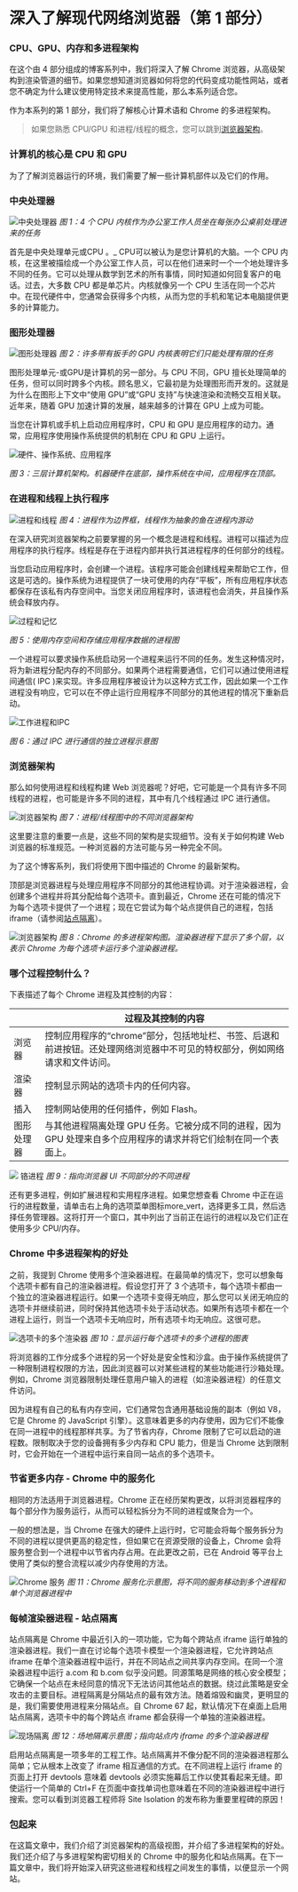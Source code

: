 
# 深入了解现代网络浏览器（第 1 部分）

### CPU、GPU、内存和多进程架构
在这个由 4 部分组成的博客系列中，我们将深入了解 Chrome 浏览器，从高级架构到渲染管道的细节。如果您想知道浏览器如何将您的代码变成功能性网站，或者您不确定为什么建议使用特定技术来提高性能，那么本系列适合您。

作为本系列的第 1 部分，我们将了解核心计算术语和 Chrome 的多进程架构。

> 如果您熟悉 CPU/GPU 和进程/线程的概念，您可以跳到[浏览器架构](#浏览器架构)。

### 计算机的核心是 CPU 和 GPU

为了了解浏览器运行的环境，我们需要了解一些计算机部件以及它们的作用。

### 中央处理器

![中央处理器](https://cdn.jsdelivr.net/gh/mopig/oss@master/uPic/202204/fFDSc8.jpg)
*图 1：4 个 CPU 内核作为办公室工作人员坐在每张办公桌前处理进来的任务*

首先是中央处理单元或CPU 。_ CPU可以被认为是您计算机的大脑。一个 CPU 内核，在这里被描绘成一个办公室工作人员，可以在他们进来时一个一个地处理许多不同的任务。它可以处理从数学到艺术的所有事情，同时知道如何回复客户的电话。过去，大多数 CPU 都是单芯片。内核就像另一个 CPU 生活在同一个芯片中。在现代硬件中，您通常会获得多个内核，从而为您的手机和笔记本电脑提供更多的计算能力。

### 图形处理器

![图形处理器](https://cdn.jsdelivr.net/gh/mopig/oss@master/uPic/202204/72oXI7.jpg)
*图 2：许多带有扳手的 GPU 内核表明它们只能处理有限的任务*

图形处理单元-或GPU是计算机的另一部分。与 CPU 不同，GPU 擅长处理简单的任务，但可以同时跨多个内核。顾名思义，它最初是为处理图形而开发的。这就是为什么在图形上下文中“使用 GPU”或“GPU 支持”与快速渲染和流畅交互相关联。近年来，随着 GPU 加速计算的发展，越来越多的计算在 GPU 上成为可能。

当您在计算机或手机上启动应用程序时，CPU 和 GPU 是应用程序的动力。通常，应用程序使用操作系统提供的机制在 CPU 和 GPU 上运行。

![硬件、操作系统、应用程序](https://cdn.jsdelivr.net/gh/mopig/oss@master/uPic/202204/b94N7k.jpg)

*图 3：三层计算机架构。机器硬件在底部，操作系统在中间，应用程序在顶部。*

### 在进程和线程上执行程序

![进程和线程](https://cdn.jsdelivr.net/gh/mopig/oss@master/uPic/202204/sBHGiF.jpg)
*图 4：进程作为边界框，线程作为抽象的鱼在进程内游动*

在深入研究浏览器架构之前要掌握的另一个概念是进程和线程。进程可以描述为应用程序的执行程序。线程是存在于进程内部并执行其进程程序的任何部分的线程。

当您启动应用程序时，会创建一个进程。该程序可能会创建线程来帮助它工作，但这是可选的。操作系统为进程提供了一块可使用的内存“平板”，所有应用程序状态都保存在该私有内存空间中。当您关闭应用程序时，该进程也会消失，并且操作系统会释放内存。

![过程和记忆](https://wd.imgix.net/image/T4FyVKpzu4WKF1kBNvXepbi08t52/x5h2ZL6SWI1vF5jSa8YB.svg)

*图 5：使用内存空间和存储应用程序数据的进程图*

一个进程可以要求操作系统启动另一个进程来运行不同的任务。发生这种情况时，将为新进程分配内存的不同部分。如果两个进程需要通信，它们可以通过使用进程间通信( IPC )来实现。许多应用程序被设计为以这种方式工作，因此如果一个工作进程没有响应，它可以在不停止运行应用程序不同部分的其他进程的情况下重新启动。

![工作进程和IPC](https://wd.imgix.net/image/T4FyVKpzu4WKF1kBNvXepbi08t52/OdFbLc2ufRmkJoHinTUL.svg)

*图 6：通过 IPC 进行通信的独立进程示意图*

### 浏览器架构

那么如何使用进程和线程构建 Web 浏览器呢？好吧，它可能是一个具有许多不同线程的进程，也可能是许多不同的进程，其中有几个线程通过 IPC 进行通信。

![浏览器架构](https://cdn.jsdelivr.net/gh/mopig/oss@master/uPic/202204/rfnXXj.jpg)
*图 7：进程/线程图中的不同浏览器架构*

这里要注意的重要一点是，这些不同的架构是实现细节。没有关于如何构建 Web 浏览器的标准规范。一种浏览器的方法可能与另一种完全不同。

为了这个博客系列，我们将使用下图中描述的 Chrome 的最新架构。

顶部是浏览器进程与处理应用程序不同部分的其他进程协调。对于渲染器进程，会创建多个进程并将其分配给每个选项卡。直到最近，Chrome 还在可能的情况下为每个选项卡提供了一个进程；现在它尝试为每个站点提供自己的进程，包括 iframe（请参阅[站点隔离](https://developer.chrome.com/blog/inside-browser-part1/#site-isolation)）。

![浏览器架构](https://cdn.jsdelivr.net/gh/mopig/oss@master/uPic/202204/dZHN7v.jpg)
*图 8：Chrome 的多进程架构图。渲染器进程下显示了多个层，以表示 Chrome 为每个选项卡运行多个渲染器进程。*

### 哪个过程控制什么？

下表描述了每个 Chrome 进程及其控制的内容：

| |过程及其控制的内容|
-|-
浏览器 | 控制应用程序的“chrome”部分，包括地址栏、书签、后退和前进按钮。还处理网络浏览器中不可见的特权部分，例如网络请求和文件访问。
渲染器 |	控制显示网站的选项卡内的任何内容。
插入 | 	控制网站使用的任何插件，例如 Flash。
图形处理器 |	与其他进程隔离处理 GPU 任务。它被分成不同的进程，因为 GPU 处理来自多个应用程序的请求并将它们绘制在同一个表面上。

![](https://cdn.jsdelivr.net/gh/mopig/oss@master/uPic/202204/O8eAWR.jpg)
铬进程
*图 9：指向浏览器 UI 不同部分的不同进程*

还有更多进程，例如扩展进程和实用程序进程。如果您想查看 Chrome 中正在运行的进程数量，请单击右上角的选项菜单图标more_vert，选择更多工具，然后选择任务管理器。这将打开一个窗口，其中列出了当前正在运行的进程以及它们正在使用多少 CPU/内存。

### Chrome 中多进程架构的好处

之前，我提到 Chrome 使用多个渲染器进程。在最简单的情况下，您可以想象每个选项卡都有自己的渲染器进程。假设您打开了 3 个选项卡，每个选项卡都由一个独立的渲染器进程运行。如果一个选项卡变得无响应，那么您可以关闭无响应的选项卡并继续前进，同时保持其他选项卡处于活动状态。如果所有选项卡都在一个进程上运行，则当一个选项卡无响应时，所有选项卡均无响应。这很可悲。

![选项卡的多个渲染器](https://cdn.jsdelivr.net/gh/mopig/oss@master/uPic/202204/rhK446.jpg)
*图 10：显示运行每个选项卡的多个进程的图表*

将浏览器的工作分成多个进程的另一个好处是安全性和沙盒。由于操作系统提供了一种限制进程权限的方法，因此浏览器可以对某些进程的某些功能进行沙箱处理。例如，Chrome 浏览器限制处理任意用户输入的进程（如渲染器进程）的任意文件访问。

因为进程有自己的私有内存空间，它们通常包含通用基础设施的副本（例如 V8，它是 Chrome 的 JavaScript 引擎）。这意味着更多的内存使用，因为它们不能像在同一进程中的线程那样共享。为了节省内存，Chrome 限制了它可以启动的进程数。限制取决于您的设备拥有多少内存和 CPU 能力，但是当 Chrome 达到限制时，它会开始在一个进程中运行来自同一站点的多个选项卡。

### 节省更多内存 - Chrome 中的服务化

相同的方法适用于浏览器进程。Chrome 正在经历架构更改，以将浏览器程序的每个部分作为服务运行，从而可以轻松拆分为不同的进程或聚合为一个。

一般的想法是，当 Chrome 在强大的硬件上运行时，它可能会将每个服务拆分为不同的进程以提供更高的稳定性，但如果它在资源受限的设备上，Chrome 会将服务整合到一个进程中以节省内存占用。在此更改之前，已在 Android 等平台上使用了类似的整合流程以减少内存使用的方法。

![Chrome 服务](https://wd.imgix.net/image/T4FyVKpzu4WKF1kBNvXepbi08t52/8zHB7KNXrIKv5yAWvtBy.svg)
*图 11：Chrome 服务化示意图，将不同的服务移动到多个进程和单个浏览器进程中*

### 每帧渲染器进程 - 站点隔离

站点隔离是 Chrome 中最近引入的一项功能，它为每个跨站点 iframe 运行单独的渲染器进程。我们一直在讨论每个选项卡模型一个渲染器进程，它允许跨站点 iframe 在单个渲染器进程中运行，并在不同站点之间共享内存空间。在同一个渲染器进程中运行 a.com 和 b.com 似乎没问题。同源策略是网络的核心安全模型；它确保一个站点在未经同意的情况下无法访问其他站点的数据。绕过此策略是安全攻击的主要目标。进程隔离是分隔站点的最有效方法。随着熔毁和幽灵，更明显的是，我们需要使用进程来分隔站点。自 Chrome 67 起，默认情况下在桌面上启用站点隔离，选项卡中的每个跨站点 iframe 都会获得一个单独的渲染器进程。

![现场隔离](https://cdn.jsdelivr.net/gh/mopig/oss@master/uPic/202204/WAp8VV.jpg)
*图 12：场地隔离示意图；指向站点内 iframe 的多个渲染器进程*

启用站点隔离是一项多年的工程工作。站点隔离并不像分配不同的渲染器进程那么简单；它从根本上改变了 iframe 相互通信的方式。在不同进程上运行 iframe 的页面上打开 devtools 意味着 devtools 必须实施幕后工作以使其看起来无缝。即使运行一个简单的 Ctrl+F 在页面中查找单词也意味着在不同的渲染器进程中进行搜索。您可以看到浏览器工程师将 Site Isolation 的发布称为重要里程碑的原因！

### 包起来

在这篇文章中，我们介绍了浏览器架构的高级视图，并介绍了多进程架构的好处。我们还介绍了与多进程架构密切相关的 Chrome 中的服务化和站点隔离。在下一篇文章中，我们将开始深入研究这些进程和线程之间发生的事情，以便显示一个网站。
